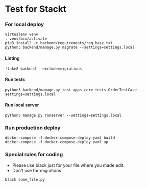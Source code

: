 # Test for Stackt

### For local deploy
```
virtualenv venv
. venv/bin/activate
pip3 install -r backend/requirements/req_base.txt
python3 backend/manage.py migrate --settings=settings.local
```
#### Linting
```
flake8 backend --exclude=migrations
```

#### Run tests
```
python3 backend/manage.py test apps.core.tests.OrderTestCase --settings=settings.local
```
#### Run local server
```
python3 manage.py runserver --settings=settings.local
```
### Run production deploy
```
docker-compose -f docker-compose-deploy.yaml build
docker-compose -f docker-compose-deploy.yaml up
```
### Special rules for coding
* Please use black just for your file where you made edit.
* Don't use for migrations  
```
black some_file.py
```

